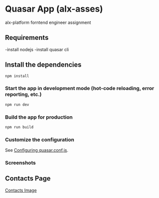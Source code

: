# Quasar App (alx-asses)

alx-platform forntend engineer assignment

## Requirements
-install nodejs
-install quasar cli

## Install the dependencies
```bash
npm install
```

### Start the app in development mode (hot-code reloading, error reporting, etc.)
```bash
npm run dev
```


### Build the app for production
```bash
npm run build
```

### Customize the configuration
See [Configuring quasar.conf.js](https://quasar.dev/quasar-cli/quasar-conf-js).

### Screenshots
## Contacts Page 
[Contacts Image](https://drive.google.com/file/d/1SkiynP6FOr-P72WFFQqarKOilZrmm0vF/view?usp=sharing)